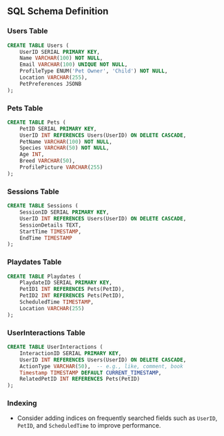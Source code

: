 ## SQL Schema Definition

### Users Table
```sql
CREATE TABLE Users (
    UserID SERIAL PRIMARY KEY,
    Name VARCHAR(100) NOT NULL,
    Email VARCHAR(100) UNIQUE NOT NULL,
    ProfileType ENUM('Pet Owner', 'Child') NOT NULL,
    Location VARCHAR(255),
    PetPreferences JSONB
);
```  

### Pets Table
```sql
CREATE TABLE Pets (
    PetID SERIAL PRIMARY KEY,
    UserID INT REFERENCES Users(UserID) ON DELETE CASCADE,
    PetName VARCHAR(100) NOT NULL,
    Species VARCHAR(50) NOT NULL,
    Age INT,
    Breed VARCHAR(50),
    ProfilePicture VARCHAR(255)
);
```  

### Sessions Table
```sql
CREATE TABLE Sessions (
    SessionID SERIAL PRIMARY KEY,
    UserID INT REFERENCES Users(UserID) ON DELETE CASCADE,
    SessionDetails TEXT,
    StartTime TIMESTAMP,
    EndTime TIMESTAMP
);
```  

### Playdates Table
```sql
CREATE TABLE Playdates (
    PlaydateID SERIAL PRIMARY KEY,
    PetID1 INT REFERENCES Pets(PetID),
    PetID2 INT REFERENCES Pets(PetID),
    ScheduledTime TIMESTAMP,
    Location VARCHAR(255)
);
```  

### UserInteractions Table
```sql
CREATE TABLE UserInteractions (
    InteractionID SERIAL PRIMARY KEY,
    UserID INT REFERENCES Users(UserID) ON DELETE CASCADE,
    ActionType VARCHAR(50),  -- e.g., like, comment, book
    Timestamp TIMESTAMP DEFAULT CURRENT_TIMESTAMP,
    RelatedPetID INT REFERENCES Pets(PetID)
);
```  

### Indexing
- Consider adding indices on frequently searched fields such as `UserID`, `PetID`, and `ScheduledTime` to improve performance.